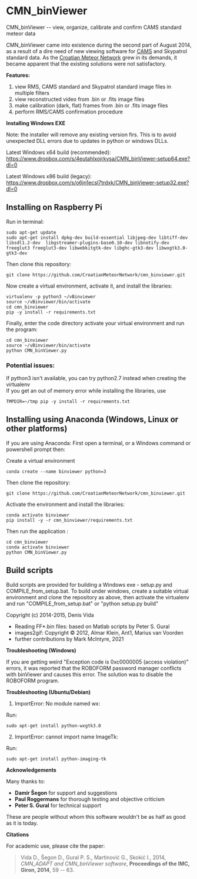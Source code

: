 # CMN_binViewer

CMN_binViewer -- view, organize, calibrate and confirm CAMS standard meteor data

CMN_binViewer came into existence during the second part of August 2014, as a result of a dire need of new viewing software for [CAMS](http://cams.seti.org/) and Skypatrol standard data. As the [Croatian Meteor Network](http://cmn.rgn.hr/) grew in its demands, it became apparent that the existing solutions were not satisfactory.

**Features:**

1. view RMS, CAMS standard and Skypatrol standard image files in multiple filters
2. view reconstructed video from .bin or .fits image files
3. make calibration (dark, flat) frames from .bin or .fits image files
4. perform RMS/CAMS confirmation procedure

**Installing Windows EXE**

Note: the installer will remove any existing version firs. This is to avoid unexpected DLL errors 
due to updates in python or windows DLLs. 

Latest Windows x64 build (recommended): https://www.dropbox.com/s/4eutahlxojrkvsa/CMN_binViewer-setup64.exe?dl=0

Latest Windows x86 build (legacy): https://www.dropbox.com/s/o6jn1ecsl7trdxk/CMN_binViewer-setup32.exe?dl=0


## Installing on Raspberry Pi

Run in terminal:

```
sudo apt-get update 
sudo apt-get install dpkg-dev build-essential libjpeg-dev libtiff-dev libsdl1.2-dev  libgstreamer-plugins-base0.10-dev libnotify-dev freeglut3 freeglut3-dev libwebkitgtk-dev libghc-gtk3-dev libwxgtk3.0-gtk3-dev
```

Then clone this repository:
```
git clone https://github.com/CroatianMeteorNetwork/cmn_binviewer.git
```

Now create a virtual environment, activate it, and install the libraries:

```
virtualenv -p python3 ~/vBinviewer  
source ~/vBinviewer/bin/activate  
cd cmn_binviewer  
pip -y install -r requirements.txt  
```

Finally, enter the code directory activate your virtual environment and run the program:
```
cd cmn_binviewer  
source ~/vBinviewer/bin/activate  
python CMN_binViewer.py  

```
### Potential issues:  
If python3 isn't available, you can try python2.7 instead when creating the virtualenv  
If you get an out of memory error while installing the libraries, use  
```
TMPDIR=~/tmp pip -y install -r requirements.txt  
```

## Installing using Anaconda (Windows, Linux or other platforms)

If you are using Anaconda:
First open a terminal, or a Windows command or powershell prompt then:

Create a virtual environment
```
conda create --name binviewer python=3
```

Then clone the repository:
```
git clone https://github.com/CroatianMeteorNetwork/cmn_binviewer.git
```

Activate the environment and install the libraries:

```
conda activate binviewer
pip install -y -r cmn_binviewer/requirements.txt
```

Then run the application :
```
cd cmn_binviewer
conda activate binviewer
python CMN_binViewer.py
```

## Build scripts

Build scripts are provided for building a Windows exe - setup.py and COMPILE_from_setup.bat. 
To build under windows, create a suitable virtual environment and clone the repository as above,
then activate the virtualenv and run "COMPILE_from_setup.bat" or "python setup.py build"


Copyright (c) 2014-2015, Denis Vida
* Reading FF*.bin files: based on Matlab scripts by Peter S. Gural
* images2gif: Copyright © 2012, Almar Klein, Ant1, Marius van Voorden
* further contributions by Mark McIntyre, 2021


**Troubleshooting (Windows)**

If you are getting weird "Exception code is 0xc0000005 (access violation)" errors, it was reported that the ROBOFORM password manager conflicts with binViewer and causes this error. The solution was to disable the ROBOFORM program.


**Troubleshooting (Ubuntu/Debian)**

1. ImportError: No module named wx:

Run:
```
sudo apt-get install python-wxgtk3.0
```

2. ImportError: cannot import name ImageTk:

Run:
```
sudo apt-get install python-imaging-tk
```

**Acknowledgements**

Many thanks to:

- **Damir Šegon** for support and suggestions 
- **Paul Roggermans** for thorough testing and objective criticism 
- **Peter S. Gural** for technical support

These are people without whom this software wouldn't be as half as good as it is today.

**Citations**

For academic use, please cite the paper:
>Vida D., Šegon D., Gural P. S., Martinović G., Skokić I., 2014, *CMN_ADAPT and CMN_binViewer software*, **Proceedings of the IMC, Giron, 2014**, 59 -- 63.
